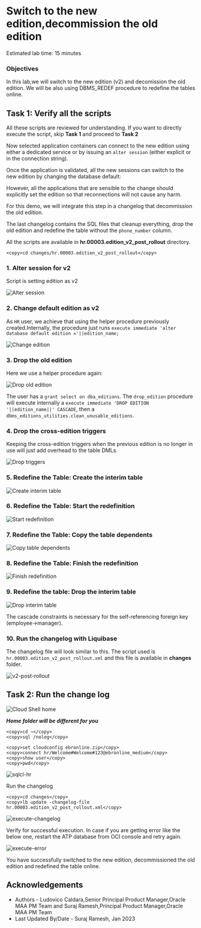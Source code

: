 # Switch to the new edition,decommission the old edition

Estimated lab time: 15 minutes

### Objectives

In this lab,we will switch to the new edition (v2) and decomission the old edition. We will be also using DBMS_REDEF procedure to redefine the tables online.

## Task 1: Verify all the scripts 

All these scripts are reviewed for understanding. If you want to directly execute the script, skip **Task 1** and proceed to **Task 2** 

Now selected application containers can connect to the new edition using either a dedicated service or by issuing an `alter session` (either explicit or in the connection string).

Once the application is validated, all the new sessions can switch to the new edition by changing the database default:

However, all the applications that are sensible to the change should explicitly set the edition so that reconnections will not cause any harm.

For this demo, we will integrate this step in a changelog that decommission the old edition.

The last changelog contains the SQL files that cleanup everything, drop the old edition and redefine the table without the `phone_number` column.

All the scripts are available in **hr.00003.edition\_v2\_post_rollout** directory.

```text
<copy>cd changes/hr.00003.edition_v2_post_rollout</copy>
```

### 1. Alter session for v2 

Script is setting edition as v2

![Alter session](images/alter-session.png " ")

### 2. Change default edition as v2

As `HR` user, we achieve that using the helper procedure previously created.Internally, the procedure just runs `execute immediate 'alter database default edition ='||edition_name;`

![Change edition](images/change-edition.png " ")

### 3. Drop the old edition

Here we use a helper procedure again:

![Drop old edition](images/drop-old-edition.png " ")

The user has a `grant select on dba_editions`. The `drop_edition` procedure will execute internally a `execute immediate 'DROP EDITION '||edition_name||' CASCADE`, then a `dbms_editions_utilities.clean_unusable_editions`.

### 4. Drop the cross-edition triggers

Keeping the cross-edition triggers when the previous edition is no longer in use will just add overhead to the table DMLs.

![Drop triggers](images/drop-triggers.png " ")

### 5. Redefine the Table: Create the interim table

![Create interim table](images/create-interim-table.png " ")

### 6. Redefine the Table: Start the redefinition

![Start redefinition](images/start-redef.png " ")

### 7. Redefine the Table: Copy the table dependents

![Copy table dependents](images/copy-table-dependents.png " ")

### 8. Redefine the Table: Finish the redefinition

![Finish redefinition](images/finish-redef.png " ")

### 9. Redefine the table: Drop the interim table

![Drop interim table](images/drop-interim.png " ")

The cascade constraints is necessary for the self-referencing foreign key (employee->manager).

### 10. Run the changelog with Liquibase

The changelog file will look similar to this. The script used is `hr.00003.edition_v2_post_rollout.xml` and this file is available in **changes** folder.

![v2-post-rollout](images/v2-post-rollout.png " ")

## Task 2: Run the change log 

![Cloud Shell home](images/cloudshell-home.png " ")

***Home folder will be different for you***

```text
<copy>cd ~</copy>
<copy>sql /nolog</copy>
```


```text
<copy>set cloudconfig ebronline.zip</copy>
<copy>connect hr/Welcome#Welcome#123@ebronline_medium</copy>
<copy>show user</copy>
<copy>pwd</copy>
```

![sqlcl-hr](images/sqlcl-hr.png " ")

Run the changelog 

```text
<copy>cd changes</copy>
<copy>lb update -changelog-file hr.00003.edition_v2_post_rollout.xml</copy>
```
![execute-changelog](images/execute-changelog.png " ")

Verify for successful execution. In case if you are getting error like the below one, restart the ATP database from OCI console and retry again.

![execute-error](images/execute-error.png " ")

You have successfully switched to the new edition, decommissioned the old edition and redefined the table online.

## Acknowledgements

- Authors - Ludovico Caldara,Senior Principal Product Manager,Oracle MAA PM Team and Suraj Ramesh,Principal Product Manager,Oracle MAA PM Team
- Last Updated By/Date - Suraj Ramesh, Jan 2023
